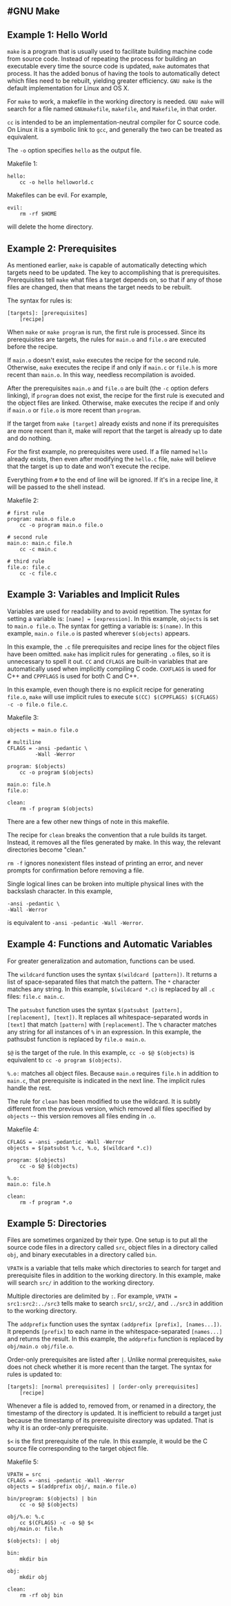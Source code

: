#GNU Make
---

Example 1: Hello World
---

```make``` is a program that is usually used to facilitate building machine code from source code. Instead of repeating the process for building an executable every time the source code is updated, ```make``` automates that process. It has the added bonus of having the tools to automatically detect which files need to be rebuilt, yielding greater efficiency. ```GNU make``` is the default implementation for Linux and OS X.

For ```make``` to work, a makefile in the working directory is needed. ```GNU make``` will search for a file named ```GNUmakefile```, ```makefile```, and ```Makefile```, in that order.

```cc``` is intended to be an implementation-neutral compiler for C source code. On Linux it is a symbolic link to ```gcc```, and generally the two can be treated as equivalent.

The ```-o``` option specifies ```hello``` as the output file.

Makefile 1:
```
hello:
    cc -o hello helloworld.c
```

Makefiles can be evil. For example,

```
evil:
    rm -rf $HOME
```

will delete the home directory.

Example 2: Prerequisites
---

As mentioned earlier, ```make``` is capable of automatically detecting which targets need to be updated. The key to accomplishing that is prerequisites. Prerequisites tell ```make``` what files a target depends on, so that if any of those files are changed, then that means the target needs to be rebuilt.

The syntax for rules is: 

```
[targets]: [prerequisites]
    [recipe]
```

When ```make``` or ```make program``` is run, the first rule is processed. Since its prerequisites are targets, the rules for ```main.o``` and ```file.o``` are executed before the recipe.

If ```main.o``` doesn't exist, ```make``` executes the recipe for the second rule. Otherwise, ```make``` executes the recipe if and only if ```main.c``` or ```file.h``` is more recent than ```main.o```. In this way, needless recompilation is avoided.

After the prerequisites ```main.o``` and ```file.o``` are built (the ```-c``` option defers linking), if ```program``` does not exist, the recipe for the first rule is executed and the object files are linked. Otherwise, make executes the recipe if and only if ```main.o``` or ```file.o``` is more recent than ```program```.

If the target from ```make [target]``` already exists and none if its prerequisites are more recent than it, make will report that the target is already up to date and do nothing.

For the first example, no prerequisites were used. If a file named ```hello``` already exists, then even after modifying the ```hello.c``` file, ```make``` will believe that the target is up to date and won't execute the recipe.

Everything from ```#``` to the end of line will be ignored. If it's in a recipe line, it will be passed to the shell instead.

Makefile 2:
```
# first rule
program: main.o file.o
    cc -o program main.o file.o

# second rule
main.o: main.c file.h
    cc -c main.c

# third rule
file.o: file.c
    cc -c file.c
```

Example 3: Variables and Implicit Rules
---

Variables are used for readability and to avoid repetition. The syntax for setting a variable is: ```[name] = [expression]```. In this example, ```objects``` is set to ```main.o file.o```. The syntax for getting a variable is: ```$(name)```. In this example, ```main.o file.o``` is pasted wherever ```$(objects)``` appears.

In this example, the ```.c``` file prerequisites and recipe lines for the object files have been omitted. ```make``` has implicit rules for generating ```.o``` files, so it is unnecessary to spell it out. ```CC``` and ```CFLAGS``` are built-in variables that are automatically used when implicitly compiling C code. ```CXXFLAGS``` is used for C++ and ```CPPFLAGS``` is used for both C and C++.

In this example, even though there is no explicit recipe for generating ```file.o```, ```make``` will use implicit rules to execute ```$(CC) $(CPPFLAGS) $(CFLAGS) -c -o file.o file.c```.

Makefile 3:
```
objects = main.o file.o

# multiline
CFLAGS = -ansi -pedantic \
         -Wall -Werror

program: $(objects)
	cc -o program $(objects)

main.o: file.h
file.o:

clean:
	rm -f program $(objects)
```

There are a few other new things of note in this makefile.

The recipe for ```clean``` breaks the convention that a rule builds its target. Instead, it removes all the files generated by make. In this way, the relevant directories become "clean."

```rm -f``` ignores nonexistent files instead of printing an error, and never prompts for confirmation before removing a file.

Single logical lines can be broken into multiple physical lines with the backslash character. In this example, 

```
-ansi -pedantic \
-Wall -Werror
```

is equivalent to ```-ansi -pedantic -Wall -Werror```.

Example 4: Functions and Automatic Variables 
---

For greater generalization and automation, functions can be used.

The ```wildcard``` function uses the syntax ```$(wildcard [pattern])```. It returns a list of space-separated files that match the pattern. The ```*``` character matches any string. In this example, ```$(wildcard *.c)``` is replaced by all ```.c``` files: ```file.c main.c```.

The ```patsubst``` function uses the syntax ```$(patsubst [pattern], [replacement], [text])```. It replaces all whitespace-separated words in ```[text]``` that match ```[pattern]``` with ```[replacement]```. The ```%``` character matches any string for all instances of ```%``` in an expression. In this example, the pathsubst function is replaced by ```file.o main.o```.

```$@``` is the target of the rule. In this example, ```cc -o $@ $(objects)``` is equivalent to ```cc -o program $(objects)```.

```%.o:``` matches all object files. Because ```main.o``` requires ```file.h``` in addition to ```main.c```, that prerequisite is indicated in the next line. The implicit rules handle the rest.

The rule for ```clean``` has been modified to use the wildcard. It is subtly different from the previous version, which removed all files specified by ```objects``` -- this version removes all files ending in ```.o```.

Makefile 4:
```
CFLAGS = -ansi -pedantic -Wall -Werror
objects = $(patsubst %.c, %.o, $(wildcard *.c))

program: $(objects)
	cc -o $@ $(objects)

%.o:
main.o: file.h

clean:
	rm -f program *.o
```

Example 5: Directories
---

Files are sometimes organized by their type. One setup is to put all the source code files in a directory called ```src```, object files in a directory called ```obj```, and binary executables in a directory called ```bin```.

```VPATH``` is a variable that tells make which directories to search for target and prerequisite files in addition to the working directory. In this example, make will search ```src/``` in addition to the working directory.

Multiple directories are delimited by ```:```. For example, ```VPATH = src1:src2:../src3``` tells make to search ```src1/```, ```src2/```, and ```../src3``` in addition to the working directory.

The ```addprefix``` function uses the syntax ```(addprefix [prefix], [names...])```. It prepends ```[prefix]``` to each name in the whitespace-separated ```[names...]``` and returns the result. In this example, the ```addprefix``` function is replaced by ```obj/main.o obj/file.o```.

Order-only prerequisites are listed after ```|```. Unlike normal prerequisites, ```make``` does not check whether it is more recent than the target. The syntax for rules is updated to:

```
[targets]: [normal prerequisites] | [order-only prerequisites]
    [recipe]
```

Whenever a file is added to, removed from, or renamed in a directory, the timestamp of the directory is updated. It is inefficient to rebuild a target just because the timestamp of its prerequisite directory was updated. That is why it is an order-only prerequisite.

```$<``` is the first prerequisite of the rule. In this example, it would be the C source file corresponding to the target object file.

Makefile 5:
```
VPATH = src
CFLAGS = -ansi -pedantic -Wall -Werror
objects = $(addprefix obj/, main.o file.o)

bin/program: $(objects) | bin
    cc -o $@ $(objects)

obj/%.o: %.c
    cc $(CFLAGS) -c -o $@ $<
obj/main.o: file.h

$(objects): | obj

bin:
    mkdir bin

obj:
    mkdir obj

clean:
    rm -rf obj bin
```
